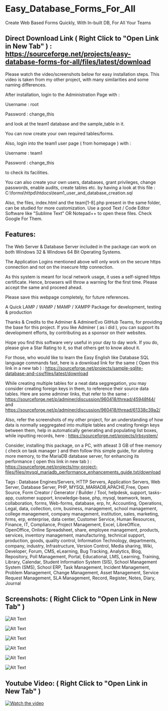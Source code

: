 # Easy_Database_Forms_For_All
Create Web Based Forms Quickly, With In-built DB, For All Your Teams

## Direct Download Link ( Right Click to "Open Link in New Tab" ) : https://sourceforge.net/projects/easy-database-forms-for-all/files/latest/download

Please watch the video/screenshots below for easy installation steps. This video is taken from my other project, with many similarities and some naming differences.

After installation, login to the Administration Page with :

Username : root  

Password : change_this

and look at the team1 database and the sample_table in it.

You can now create your own required tables/forms.

Also, login into the team1 user page ( from homepage ) with :

Username : team1  

Password : change_this

to check its facilities.

You can also create your own users, databases, grant privileges, change passwords, enable audits, create tables etc. by having a look at this file : C:\forms\httpd\htdocs\team1_user_and_database_creation.sql

Also, the files, index.html and the team[1-8].php present in the same folder, can be studied for more customization. Use a good Text / Code Editor Software like "Sublime Text" OR Notepad++ to open these files. Check Google For Them.

## Features:

The Web Server & Database Server included in the package can work on both Windows 32 & Windows 64 Bit Operating Systems.

The Application Logins mentioned above will only work on the secure https connection and not on the insecure http connection.

As this system is meant for local network usage, it uses a self-signed https certificate. Hence, browsers will throw a warning for the first time. Please accept the same and proceed ahead.

Please save this webpage completely, for future references.

A Quick LAMP / WAMP / MAMP / XAMPP Package for development, testing & production

Thanks & Credits to the Adminer & AdminerEvo GitHub Teams, for providing the base for this project. If you like Adminer ( as i did ), you can support its development efforts, by contributing as a sponsor on their websites.

Hope you find this software very useful in your day to day work. If you do, please give a Star Rating to it, so that others get to know about it.

For those, who would like to learn the Easy English like Database SQL language commands fast, here is a download link for the same ( Open this link in a new tab ) : https://sourceforge.net/projects/sample-sqlite-database-and-csv/files/latest/download

While creating multiple tables for a neat data seggregation, you may consider creating foreign keys in them, to reference their source data tables. Here are some adminer links, that refer to the same :   https://sourceforge.net/p/adminer/discussion/960418/thread/45948f44/  and https://sourceforge.net/p/adminer/discussion/960418/thread/61338c39a2/

Also, refer the screenshots of my other project, for an understanding of how data is normally seggregated into multiple tables and creating foreign keys between them, help in automatically generating and populating list boxes, while inputting records, here : https://sourceforge.net/projects/irbsystem/

Consider, installing this package, on a PC, with atleast 3 GB of free memory ( check on task manager ) and then follow this simple guide, for alloting more memory, to the MariaDB database server, for enhancing its performance ( open this link in new tab ) : https://sourceforge.net/projects/my-project-files/files/mysql_mariadb_performance_enhancements_guide.txt/download

Tags : Database Engines/Servers, HTTP Servers, Application Servers, Web Server, Database Server, PHP, MYSQL,MARIADB,APACHE,Free, Open Source, Form Creator / Generator / Builder / Tool, helpdesk, support, tasks-app, customer support, knowledge-base, php, mysql, teamwork, team, collaboration, forms, Web-forms, database, erp, hr, Accounting, Operations, Legal, data, collection, crm, business, management, school management, college management, company management, institution, sales, marketing, hrms, erp, enterprise, data center, Customer Service, Human Resources, Finance, IT, Compliance, Project Management, Excel, LibreOffice, OpenOffice, Online Spreadsheet, share, employee management, products, services, inventory management, manufacturing, technical support, production, goods, quality control, Information Technology, departments, company, industry, Infrastructure, Version Control, Media sharing, Wiki, Developer, Forum, CMS, eLearning, Bug Tracking, Analytics, Blog, Repository, Poll Management, Portal, Educational, LMS, Learning, Training, Library, Calendar, Student Information System (SIS), School Management System (SMS), School ERP, Task Management, Incident Management, Problem Management, Change Management, Asset Management, Service Request Management, SLA Management, Record, Register, Notes, Diary, Journal

## Screenshots: ( Right Click to "Open Link in New Tab" )

![Alt Text](https://github.com/linuxguist/Easy_Database_Forms_For_All/blob/main/screenshot1.png "Image Title")

![Alt Text](https://github.com/linuxguist/Easy_Database_Forms_For_All/blob/main/screenshot2.png "Image Title")

![Alt Text](https://github.com/linuxguist/Easy_Database_Forms_For_All/blob/main/screenshot3.png "Image Title")

![Alt Text](https://github.com/linuxguist/Easy_Database_Forms_For_All/blob/main/screenshot4.png "Image Title")

![Alt Text](https://github.com/linuxguist/Easy_Database_Forms_For_All/blob/main/screenshot5.png "Image Title")

![Alt Text](https://github.com/linuxguist/Easy_Database_Forms_For_All/blob/main/screenshot6.png "Image Title")

## Youtube Video: ( Right Click to "Open Link in New Tab" )

[![Watch the video](https://img.youtube.com/vi/FCL0jFjDAwY/maxresdefault.jpg)](https://youtu.be/FCL0jFjDAwY)

